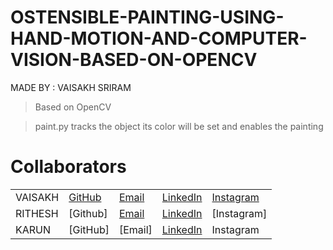 # OSTENSIBLE-PAINTING-USING-HAND-MOTION-AND-COMPUTER-VISION-BASED-ON-OPENCV
MADE BY : VAISAKH SRIRAM

> Based on OpenCV

> paint.py tracks the object its color will be set and enables the painting


# Collaborators
  | |  |  |  |  |
  | ------------- | ------------- | ------------- | ------------- | ------------- |
  | VAISAKH | [GitHub](github.com/PROMETHEUS-THEGHOST) | [Email](mailto:vaisakhs2255@gmail.com) | [LinkedIn](https://www.linkedin.com/in/vaisakh-sriram-860992213) | [Instagram](https://www.instagram.com/_vaisakhsriram?igshid=ZDdkNTZiNTM=) |
  | RITHESH | [Github] | [Email](ritheshparameswaran3@gmail.com) | [LinkedIn](https://www.linkedin.com/in/rithesh-parameswaran-651935260) | [Instagram] |
  | KARUN | [GitHub] | [Email] | [LinkedIn](https://www.linkedin.com/in/karun-krishnan-9ab74b245) | Instagram |
  
